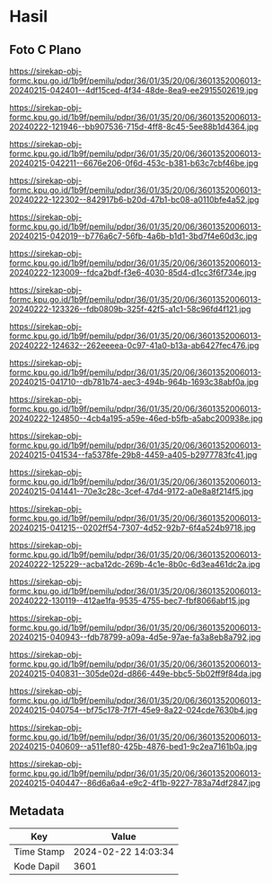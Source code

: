 # Hasil

## Foto C Plano

https://sirekap-obj-formc.kpu.go.id/1b9f/pemilu/pdpr/36/01/35/20/06/3601352006013-20240215-042401--4df15ced-4f34-48de-8ea9-ee2915502619.jpg

https://sirekap-obj-formc.kpu.go.id/1b9f/pemilu/pdpr/36/01/35/20/06/3601352006013-20240222-121946--bb907536-715d-4ff8-8c45-5ee88b1d4364.jpg

https://sirekap-obj-formc.kpu.go.id/1b9f/pemilu/pdpr/36/01/35/20/06/3601352006013-20240215-042211--6676e206-0f6d-453c-b381-b63c7cbf46be.jpg

https://sirekap-obj-formc.kpu.go.id/1b9f/pemilu/pdpr/36/01/35/20/06/3601352006013-20240222-122302--842917b6-b20d-47b1-bc08-a0110bfe4a52.jpg

https://sirekap-obj-formc.kpu.go.id/1b9f/pemilu/pdpr/36/01/35/20/06/3601352006013-20240215-042019--b776a6c7-56fb-4a6b-b1d1-3bd7f4e60d3c.jpg

https://sirekap-obj-formc.kpu.go.id/1b9f/pemilu/pdpr/36/01/35/20/06/3601352006013-20240222-123009--fdca2bdf-f3e6-4030-85d4-d1cc3f6f734e.jpg

https://sirekap-obj-formc.kpu.go.id/1b9f/pemilu/pdpr/36/01/35/20/06/3601352006013-20240222-123326--fdb0809b-325f-42f5-a1c1-58c96fd4f121.jpg

https://sirekap-obj-formc.kpu.go.id/1b9f/pemilu/pdpr/36/01/35/20/06/3601352006013-20240222-124632--262eeeea-0c97-41a0-b13a-ab6427fec476.jpg

https://sirekap-obj-formc.kpu.go.id/1b9f/pemilu/pdpr/36/01/35/20/06/3601352006013-20240215-041710--db781b74-aec3-494b-964b-1693c38abf0a.jpg

https://sirekap-obj-formc.kpu.go.id/1b9f/pemilu/pdpr/36/01/35/20/06/3601352006013-20240222-124850--4cb4a195-a59e-46ed-b5fb-a5abc200938e.jpg

https://sirekap-obj-formc.kpu.go.id/1b9f/pemilu/pdpr/36/01/35/20/06/3601352006013-20240215-041534--fa5378fe-29b8-4459-a405-b2977783fc41.jpg

https://sirekap-obj-formc.kpu.go.id/1b9f/pemilu/pdpr/36/01/35/20/06/3601352006013-20240215-041441--70e3c28c-3cef-47d4-9172-a0e8a8f214f5.jpg

https://sirekap-obj-formc.kpu.go.id/1b9f/pemilu/pdpr/36/01/35/20/06/3601352006013-20240215-041215--0202ff54-7307-4d52-92b7-6f4a524b9718.jpg

https://sirekap-obj-formc.kpu.go.id/1b9f/pemilu/pdpr/36/01/35/20/06/3601352006013-20240222-125229--acba12dc-269b-4c1e-8b0c-6d3ea461dc2a.jpg

https://sirekap-obj-formc.kpu.go.id/1b9f/pemilu/pdpr/36/01/35/20/06/3601352006013-20240222-130119--412ae1fa-9535-4755-bec7-fbf8066abf15.jpg

https://sirekap-obj-formc.kpu.go.id/1b9f/pemilu/pdpr/36/01/35/20/06/3601352006013-20240215-040943--fdb78799-a09a-4d5e-97ae-fa3a8eb8a792.jpg

https://sirekap-obj-formc.kpu.go.id/1b9f/pemilu/pdpr/36/01/35/20/06/3601352006013-20240215-040831--305de02d-d866-449e-bbc5-5b02ff9f84da.jpg

https://sirekap-obj-formc.kpu.go.id/1b9f/pemilu/pdpr/36/01/35/20/06/3601352006013-20240215-040754--bf75c178-7f7f-45e9-8a22-024cde7630b4.jpg

https://sirekap-obj-formc.kpu.go.id/1b9f/pemilu/pdpr/36/01/35/20/06/3601352006013-20240215-040609--a511ef80-425b-4876-bed1-9c2ea7161b0a.jpg

https://sirekap-obj-formc.kpu.go.id/1b9f/pemilu/pdpr/36/01/35/20/06/3601352006013-20240215-040447--86d6a6a4-e9c2-4f1b-9227-783a74df2847.jpg


## Metadata

| Key        | Value               |
| ---------- | ------------------- |
| Time Stamp | 2024-02-22 14:03:34 |
| Kode Dapil | 3601                |



